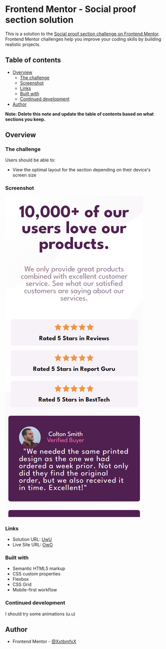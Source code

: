 # Frontend Mentor - Social proof section solution

This is a solution to the [Social proof section challenge on Frontend Mentor](https://www.frontendmentor.io/challenges/social-proof-section-6e0qTv_bA). Frontend Mentor challenges help you improve your coding skills by building realistic projects.

## Table of contents

- [Overview](#overview)
  - [The challenge](#the-challenge)
  - [Screenshot](#screenshot)
  - [Links](#links)
  - [Built with](#built-with)
  - [Continued development](#continued-development)
- [Author](#author)

**Note: Delete this note and update the table of contents based on what sections you keep.**

## Overview

### The challenge

Users should be able to:

- View the optimal layout for the section depending on their device's screen size

### Screenshot

![](./images/screenshot.png)

### Links

- Solution URL: [UwU](https://github.com/XxtbmfxX/social-proof)
- Live Site URL: [OwO](https://xxtbmfxx.github.io/social-proof/)

### Built with

- Semantic HTML5 markup
- CSS custom properties
- Flexbox
- CSS Grid
- Mobile-first workflow

### Continued development

I should try some animations (u.u)

## Author

- Frontend Mentor - [@XxtbmfxX](https://www.frontendmentor.io/profile/XxtbmfxX)
